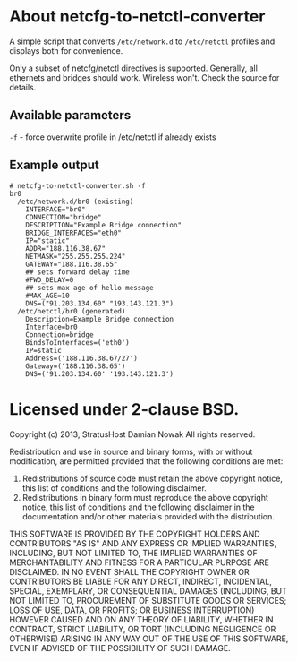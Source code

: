 # About netcfg-to-netctl-converter

A simple script that converts `/etc/network.d` to `/etc/netctl` profiles and displays both for convenience.

Only a subset of netcfg/netctl directives is supported. Generally, all ethernets and bridges should work. Wireless won't. Check the source for details.

## Available parameters

`-f` - force overwrite profile in /etc/netctl if already exists

## Example output

```text
# netcfg-to-netctl-converter.sh -f
br0
  /etc/network.d/br0 (existing)
    INTERFACE="br0"
    CONNECTION="bridge"
    DESCRIPTION="Example Bridge connection"
    BRIDGE_INTERFACES="eth0"
    IP="static"
    ADDR="188.116.38.67"
    NETMASK="255.255.255.224"
    GATEWAY="188.116.38.65"
    ## sets forward delay time
    #FWD_DELAY=0
    ## sets max age of hello message
    #MAX_AGE=10
    DNS=("91.203.134.60" "193.143.121.3")
  /etc/netctl/br0 (generated)
    Description=Example Bridge connection
    Interface=br0
    Connection=bridge
    BindsToInterfaces=('eth0')
    IP=static
    Address=('188.116.38.67/27')
    Gateway=('188.116.38.65')
    DNS=('91.203.134.60' '193.143.121.3')
```

# Licensed under 2-clause BSD. 

Copyright (c) 2013, StratusHost Damian Nowak
All rights reserved.

Redistribution and use in source and binary forms, with or without
modification, are permitted provided that the following conditions are met: 

1. Redistributions of source code must retain the above copyright notice, this
   list of conditions and the following disclaimer. 
2. Redistributions in binary form must reproduce the above copyright notice,
   this list of conditions and the following disclaimer in the documentation
   and/or other materials provided with the distribution. 

THIS SOFTWARE IS PROVIDED BY THE COPYRIGHT HOLDERS AND CONTRIBUTORS "AS IS" AND
ANY EXPRESS OR IMPLIED WARRANTIES, INCLUDING, BUT NOT LIMITED TO, THE IMPLIED
WARRANTIES OF MERCHANTABILITY AND FITNESS FOR A PARTICULAR PURPOSE ARE
DISCLAIMED. IN NO EVENT SHALL THE COPYRIGHT OWNER OR CONTRIBUTORS BE LIABLE FOR
ANY DIRECT, INDIRECT, INCIDENTAL, SPECIAL, EXEMPLARY, OR CONSEQUENTIAL DAMAGES
(INCLUDING, BUT NOT LIMITED TO, PROCUREMENT OF SUBSTITUTE GOODS OR SERVICES;
LOSS OF USE, DATA, OR PROFITS; OR BUSINESS INTERRUPTION) HOWEVER CAUSED AND
ON ANY THEORY OF LIABILITY, WHETHER IN CONTRACT, STRICT LIABILITY, OR TORT
(INCLUDING NEGLIGENCE OR OTHERWISE) ARISING IN ANY WAY OUT OF THE USE OF THIS
SOFTWARE, EVEN IF ADVISED OF THE POSSIBILITY OF SUCH DAMAGE.
